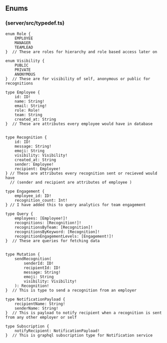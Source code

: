 ## Enums

### (server/src/typedef.ts)

    enum Role {
    	EMPLOYEE
    	MANAGER
    	TEAMLEAD
    }  // These are roles for hierarchy and role based access later on

    enum Visibility {
    	PUBLIC
    	PRIVATE
    	ANONYMOUS
    }  // These are for visibility of self, anonymous or public for recognitions

    type Employee {
    	id: ID!
    	name: String!
    	email: String!
    	role: Role!
    	team: String
    	created_at: String
    }  // These are attributes every employee would have in database


    type Recognition {
    	id: ID!
    	message: String!
    	emoji: String
    	visibility: Visibility!
    	created_at: String
    	sender: Employee!
    	recipient: Employee!
    } // These are attributes every recognition sent or recieved would have
      // (sender and recipient are attributes of employee )

    type Engagement {
    	employee_id: ID!
    	recognition_count: Int!
    } // I have added this to query analytics for team engagement

    type Query {
    	employees: [Employee!]!
    	recognitions: [Recognition!]!
    	recognitionsByTeam: [Recognition]!
    	recognitionsByKeyword: [Recognition]!
    	recognitionEngagementLevels: [Engagement!]!
    }  // These are queries for fetching data


    type Mutation {
    	sendRecognition(
    		senderId: ID!
    		recipientId: ID!
    		message: String!
    		emoji: String
    		visibility: Visibility!
    	): Recognition!
    }  // This is type to send a recognition from an employer

    type NotificationPayload {
    	recipientName: String!
    	senderName: String!
    }  // This is payload to notify recipient when a recognition is sent from any other employer or self

    type Subscription {
    	notifyRecipient: NotificationPayload!
    }  // This is graphql subscription type for Notification service
